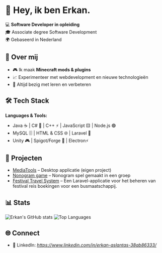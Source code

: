# 👋 Hey, ik ben Erkan.

💻 **Software Developer in opleiding**  
🎓 Associate degree Software Development  
🌍 Gebaseerd in Nederland

## 🚀 Over mij
- 🎮 Ik maak **Minecraft mods & plugins**  
- 📈 Experimenteer met webdevelopment en nieuwe technologieën
- 🎯 Altijd bezig met leren en verbeteren  

## 🛠️ Tech Stack
**Languages & Tools:**  
- Java ☕ | C# 🔹 | C++ ⚡ | JavaScript 🟨 | Node.js 🟢  
- MySQL 🗄️ | HTML & CSS 🌐 | Laravel 🎈  
- Unity 🎮 | Spigot/Forge 🔨 | Electron⚡  

## 📌 Projecten
- [MediaTools](https://github.com/Erkan21211/MediaTools) – Desktop applicatie (eigen project)
- [Nonogram game](https://github.com/Tom-wdh/NonogramOfficial) – Nonogram spel gemaakt in een groep
- [Festival Travel System](https://github.com/Erkan21211/FTSLaravel) – Een Laravel-applicatie voor het beheren van festival reis boekingen voor een busmaatschappij.

## 📊 Stats
![Erkan's GitHub stats](https://github-readme-stats.vercel.app/api?username=Erkan21211&show_icons=true&theme=radical) ![Top Languages](https://github-readme-stats.vercel.app/api/top-langs/?username=Erkan21211&layout=compact&theme=radical)


## 🌐 Connect
- 💼 LinkedIn: *https://www.linkedin.com/in/erkan-aslantas-38ab86333/*   
